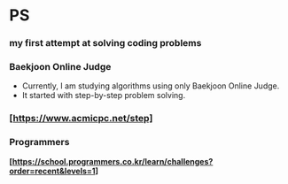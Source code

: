 # PS
### my first attempt at solving coding problems
### Baekjoon Online Judge 
  - Currently, I am studying algorithms using only Baekjoon Online Judge.
  - It started with step-by-step problem solving.
### **[https://www.acmicpc.net/step]**

### Programmers
**[https://school.programmers.co.kr/learn/challenges?order=recent&levels=1]**
